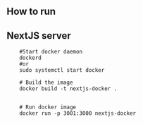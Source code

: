 ## How to run

## NextJS server
```
    #Start docker daemon 
    dockerd
    #or
    sudo systemctl start docker

    # Build the image
    docker build -t nextjs-docker .


    # Run docker image
    docker run -p 3001:3000 nextjs-docker

```

